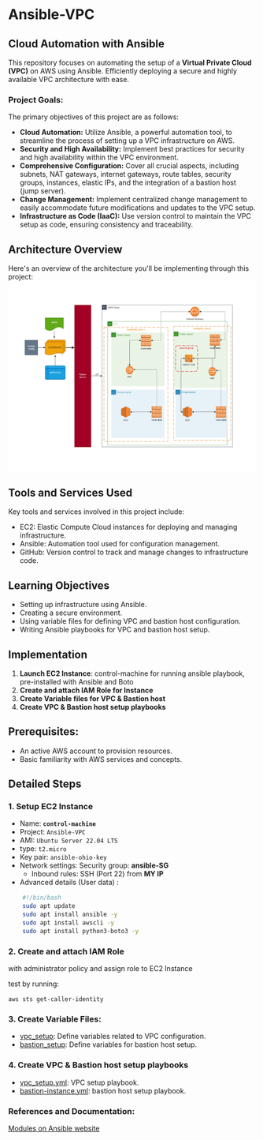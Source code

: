 # Ansible-VPC

## Cloud Automation with Ansible 
This repository focuses on automating the setup of a 
**Virtual Private Cloud (VPC)** on AWS using Ansible.
Efficiently deploying a secure and highly available 
VPC architecture with ease.

### Project Goals:
The primary objectives of this project are as follows:
- **Cloud Automation:** Utilize Ansible, a powerful automation tool, to streamline the process of setting up a VPC infrastructure on AWS.
- **Security and High Availability:** Implement best practices for security and high availability within the VPC environment.
- **Comprehensive Configuration:** Cover all crucial aspects, including subnets, NAT gateways, internet gateways, route tables, security groups, instances, elastic IPs, and the integration of a bastion host (jump server).
- **Change Management:** Implement centralized change management to easily accommodate future modifications and updates to the VPC setup.
- **Infrastructure as Code (IaaC):** Use version control to maintain the VPC setup as code, ensuring consistency and traceability.

## Architecture Overview
Here's an overview of the architecture you'll be implementing through this project:
![Project diagram](./images/proj6.jpg)

## Tools and Services Used
Key tools and services involved in this project include:

- EC2: Elastic Compute Cloud instances for deploying and managing infrastructure.
- Ansible: Automation tool used for configuration management.
- GitHub: Version control to track and manage changes to infrastructure code.



## Learning Objectives
- Setting up infrastructure using Ansible.
- Creating a secure environment.
- Using variable files for defining VPC and bastion host configuration.
- Writing Ansible playbooks for VPC and bastion host setup.

## Implementation

1. **Launch EC2 Instance**: 
control-machine for running ansible playbook, pre-installed with Ansible and Boto
2. **Create and attach IAM Role for Instance**
3. **Create Variable files for VPC & Bastion host**
4. **Create VPC & Bastion host setup playbooks**

## Prerequisites:
- An active AWS account to provision resources.
- Basic familiarity with AWS services and concepts.

## Detailed Steps
### 1.  Setup EC2 Instance

- Name: **`control-machine`**
- Project: `Ansible-VPC`
- AMI: `Ubuntu Server 22.04 LTS`
- type: `t2.micro`
- Key pair: `ansible-ohio-key`
- Network settings: Security group: **ansible-SG**
  - Inbound rules: SSH (Port 22) from **MY IP**
- Advanced details (User data) : 
```bash
    #!/bin/bash
    sudo apt update
    sudo apt install ansible -y
    sudo apt install awscli -y
    sudo apt install python3-boto3 -y
```

### 2. **Create and attach IAM Role**
with administrator policy and assign role to EC2 Instance

test by running:
``` 
aws sts get-caller-identity
```

### 3. Create Variable Files: 
- [vpc_setup](vars/vpc_setup): Define variables related to VPC configuration.
- [bastion_setup](vars/bastion_setup): Define variables for bastion host setup.

### 4. Create VPC & Bastion host setup playbooks

- [vpc_setup.yml](./vpc-setup.yml): VPC setup playbook.
- [bastion-instance.yml](./bastion-instance.yml): bastion host setup playbook.


### References and Documentation: 
[Modules on Ansible website](https://docs.ansible.com/ansible/2.9/modules/modules_by_category.html)


 